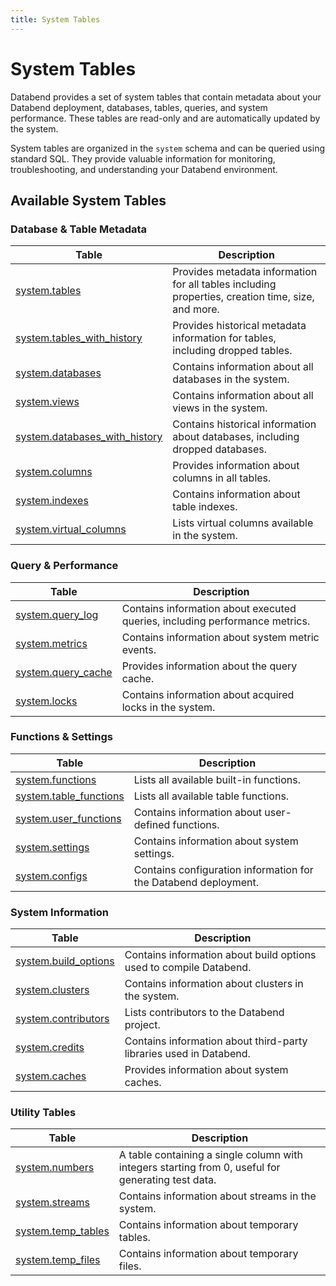 ```yaml
---
title: System Tables
---
```


# System Tables

Databend provides a set of system tables that contain metadata about your Databend deployment, databases, tables, queries, and system performance. These tables are read-only and are automatically updated by the system.

System tables are organized in the `system` schema and can be queried using standard SQL. They provide valuable information for monitoring, troubleshooting, and understanding your Databend environment.

## Available System Tables

### Database & Table Metadata

| Table                                                             | Description                                                                                       |
|-------------------------------------------------------------------|---------------------------------------------------------------------------------------------------|
| [system.tables](system-tables.md)                                 | Provides metadata information for all tables including properties, creation time, size, and more. |
| [system.tables_with_history](system-tables-with-history.md)       | Provides historical metadata information for tables, including dropped tables.                    |
| [system.databases](system-databases.md)                           | Contains information about all databases in the system.                                           |
| [system.views](system-views.md)                                   | Contains information about all views in the system.                                               |
| [system.databases_with_history](system-databases-with-history.md) | Contains historical information about databases, including dropped databases.                     |
| [system.columns](system-columns.md)                               | Provides information about columns in all tables.                                                 |
| [system.indexes](system-indexes.md)                               | Contains information about table indexes.                                                         |
| [system.virtual_columns](system-virtual-columns.md)               | Lists virtual columns available in the system.                                                    |

### Query & Performance

| Table | Description |
|-------|-------------|
| [system.query_log](system-query-log.md) | Contains information about executed queries, including performance metrics. |
| [system.metrics](system-metrics.md) | Contains information about system metric events. |
| [system.query_cache](system-query-cache.md) | Provides information about the query cache. |
| [system.locks](system-locks.md) | Contains information about acquired locks in the system. |

### Functions & Settings

| Table | Description |
|-------|-------------|
| [system.functions](system-functions.md) | Lists all available built-in functions. |
| [system.table_functions](system-table-functions.md) | Lists all available table functions. |
| [system.user_functions](system-user-functions.md) | Contains information about user-defined functions. |
| [system.settings](system-settings.md) | Contains information about system settings. |
| [system.configs](system-configs.md) | Contains configuration information for the Databend deployment. |

### System Information

| Table | Description |
|-------|-------------|
| [system.build_options](system-build-options.md) | Contains information about build options used to compile Databend. |
| [system.clusters](system-clusters.md) | Contains information about clusters in the system. |
| [system.contributors](system-contributors.md) | Lists contributors to the Databend project. |
| [system.credits](system-credits.md) | Contains information about third-party libraries used in Databend. |
| [system.caches](system-caches.md) | Provides information about system caches. |

### Utility Tables

| Table | Description |
|-------|-------------|
| [system.numbers](system-numbers.md) | A table containing a single column with integers starting from 0, useful for generating test data. |
| [system.streams](system-streams.md) | Contains information about streams in the system. |
| [system.temp_tables](system-temp-tables.md) | Contains information about temporary tables. |
| [system.temp_files](system-temp-files.md) | Contains information about temporary files. |

